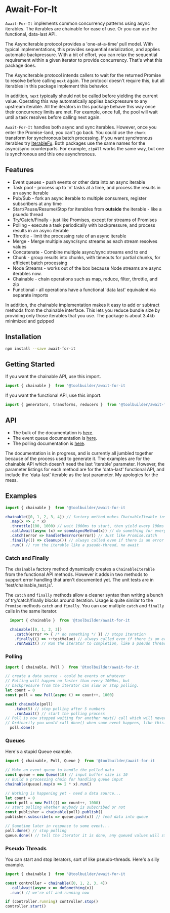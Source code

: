 # Await-For-It

`Await-For-It` implements common concurrency patterns using async iterables. The iterables are chainable for ease of use. Or you can use the functional, data-last API.

The AsyncIterable protocol provides a 'one-at-a-time' pull model. With typical implementations, this provides sequential serialization, and applies automatic backpressure. With a bit of effort, you can relax the sequential requirement within a given iterator to provide concurrency. That's what this package does.

The AsyncIterable protocol intends callers to wait for the returned Promise to resolve before calling `next` again. The protocol doesn't require this, but all iterables in this package implement this behavior.

In addition, `next` typically should not be called before yielding the current value. Operating this way automatically applies backpressure to any upstream iterable. All the iterators in this package behave this way once their concurrency limits are met. For example, once full, the pool will wait until a task resolves before calling next again.

`Await-For-It` handles both async and sync iterables. However, once you enter the Promise-land, you can't go back. You could use the `chunk` transform for synchronous batch processing. If you want synchronous iterables try [IterableFu](https://www.npmjs.com/package/iterablefu). Both packages use the same names for the async/sync counterparts. For example, `zipAll` works the same way, but one is synchronous and this one asynchronous.

## Features

* Event queues - push events or other data into an async iterable
* Task pool - process up to 'n' tasks at a time, and process the results in an async iterable
* Pub/Sub - fork an async iterable to multiple consumers, register subscribers at any time
* Start/Pause/Resume/Stop for iterables from **outside** the iterable - like a psuedo thread
* Try/Catch/Finally - just like Promises, except for streams of Promises
* Polling - execute a task periodically with backpressure, and process results in an async iterable
* Throttle - limit the processing rate of an async iterable
* Merge - Merge multiple async/sync streams as each stream resolves values
* Concatenate - Combine multiple async/sync streams end to end
* Chunk - group results into chunks, with timeouts for partial chunks, for efficient batch processing
* Node Streams - works out of the box because Node streams are async iterables now.
* Chainable - chain operations such as map, reduce, filter, throttle, and zip
* Functional - all operations have a functional 'data last' equivalent via separate imports

In addition, the chainable implementation makes it easy to add or subtract methods from the chainable interface. This lets you reduce bundle size by providing only those iterables that you use. The package is about 3.4kb minimized and gzipped

## Installation

```bash
npm install --save await-for-it
```

## Getting Started

If you want the chainable API, use this import.

```javascript
import { chainable }  from '@toolbuilder/await-for-it
```

If you want the functional API, use this import.

```javascript
import { generators, transforms, reducers }  from '@toolbuilder/await-for-it
```

## API

* The bulk of the documentation is [here](docs/chainable.md).
* The event queue documentation is [here](docs/queue.md).
* The polling documentation is [here](docs/poll.md).

The documentation is in progress, and is currently all jumbled together because of the process used to generate it. The examples are for the chainable API which doesn't need the last 'iterable' parameter. However, the parameter listings for each method are for the 'data-last' functional API, and include the 'data-last' iterable as the last parameter. My apologies for the mess.

## Examples

```javascript
import { chainable }  from '@toolbuilder/await-for-it

chainable([0, 1, 2, 3, 4]) // factory method makes ChainableIteable instance
  .map(x => 2 * x)
  .throttle(100, 1000) // wait 1000ms to start, then yield every 100ms
  .callAwait(async (x) => someAsyncMethod(x)) // do something for every value
  .catch(error => handleTheError(error)) // Just like Promise.catch
  .finally(() => cleanup()) // always called even if there is an error
  .run() // run the iterable like a pseudo-thread, no await
```

### Catch and Finally

The `chainable` factory method dynamically creates a `ChainableIterable` from the functional API methods. However it adds in two methods to support error handling that aren't documented yet. The unit tests are in 'test/chainable_test.js'.

The `catch` and `finally` methods allow a cleaner syntax than writing a bunch of try/catch/finally blocks around iteration. Usage is quite similar to the `Promise` methods `catch` and `finally`. You can use multiple `catch` and `finally` calls in the same iterator.

```javascript
  import { chainable }  from '@toolbuilder/await-for-it

  chainable([0, 1, 2, 3])
    .catch(error => { /* do something */ }) // stops iteration
    .finally(() => ++testValue) // always called even if there is an error
    .runAwait() // Run the iterator to completion, like a pseudo thread
```

### Polling

```javascript
import { chainable, Poll }  from '@toolbuilder/await-for-it

// create a data source - could be events or whatever
// Polling will happen no faster than every 1000ms, but
// backpressure from the iterator can slow or stop polling.
let count = 0
const poll = new Poll(async () => count++, 1000)

await chainable(poll)
    .take(5) // stop polling after 5 numbers
    .runAwait() // start the polling process
// Poll is now stopped waiting for another next() call which will never come
// Ordinarily you would call done() when some event happens, like this...
  poll.done()
```

### Queues

Here's a stupid Queue example.

```javascript
import { chainable, Poll, Queue }  from '@toolbuilder/await-for-it

// Make an event queue to handle the polled data
const queue = new Queue(10) // input buffer size is 10
// Build a processing chain for handling queue input
chainable(queue).map(x => 2 * x).run()

// Nothing is happening yet - need a data source...
let count = 0
const poll = new Poll(() => count++, 1000)
// start polling whether anybody is subscribed or not
const publisher = chainable(poll).publish()
publisher.subscribe(x => queue.push(x)) // feed data into queue

// Sometime later in response to some event...
poll.done() // stop polling
queue.done() // tell the iterator it is done, any queued values will still be processed
```

### Pseudo Threads

You can start and stop iterators, sort of like pseudo-threads. Here's a silly example.

```javascript
import { chainable }  from '@toolbuilder/await-for-it

const controller = chainable([0, 1, 2, 3, 4])
  .callAwait(async x => doSomething(x))
  .run() // we're off and running now

if (controller.running) controller.stop()
controller.start()
```
